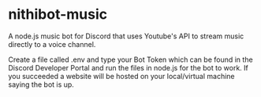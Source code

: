 # nithibot-music
A node.js music bot for Discord that uses Youtube's API to stream music directly to a voice channel.

Create a file called .env and type your Bot Token which can be found in the Discord Developer Portal and run the files in node.js for the bot to work.
If you succeeded a website will be hosted on your local/virtual machine saying the bot is up.
